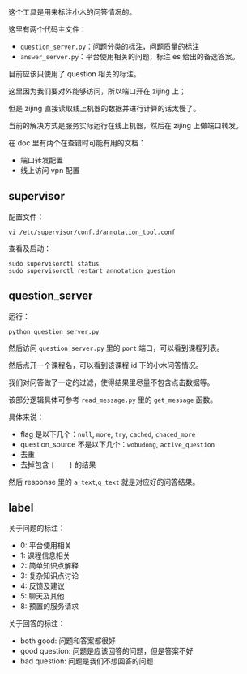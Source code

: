 这个工具是用来标注小木的问答情况的。

这里有两个代码主文件：

* `question_server.py`：问题分类的标注，问题质量的标注
* `answer_server.py`：平台使用相关的问题，标注 es 给出的备选答案。

目前应该只使用了 question 相关的标注。



这里因为我们要对外能够访问，所以端口开在 zijing 上；

但是 zijing 直接读取线上机器的数据并进行计算的话太慢了。

当前的解决方式是服务实际运行在线上机器，然后在 zijing 上做端口转发。

在 doc 里有两个在查错时可能有用的文档：

* 端口转发配置
* 线上访问 vpn 配置

## supervisor

配置文件：

```
vi /etc/supervisor/conf.d/annotation_tool.conf
```

查看及启动：

```
sudo supervisorctl status
sudo supervisorctl restart annotation_question
```

## question_server

运行：

```
python question_server.py
```

然后访问 `question_server.py` 里的 `port` 端口，可以看到课程列表。

然后点开一个课程名，可以看到该课程 id 下的小木问答情况。

我们对问答做了一定的过滤，使得结果里尽量不包含点击数据等。

该部分逻辑具体可参考 `read_message.py` 里的 `get_message` 函数。

具体来说：

* flag 是以下几个：`null`, `more`, `try`,  `cached`, `chaced_more`
* question_source 不是以下几个：`wobudong`, `active_question`
* 去重
* 去掉包含 `[    ]` 的结果

然后 response 里的 `a_text`,`q_text` 就是对应好的问答结果。

## label

关于问题的标注：
* 0: 平台使用相关
* 1: 课程信息相关
* 2: 简单知识点解释
* 3: 复杂知识点讨论
* 4: 反馈及建议
* 5: 聊天及其他
* 8: 预置的服务请求

关于回答的标注：
* both good:  问题和答案都很好
* good question: 问题是应该回答的问题，但是答案不好
* bad question: 问题是我们不想回答的问题
